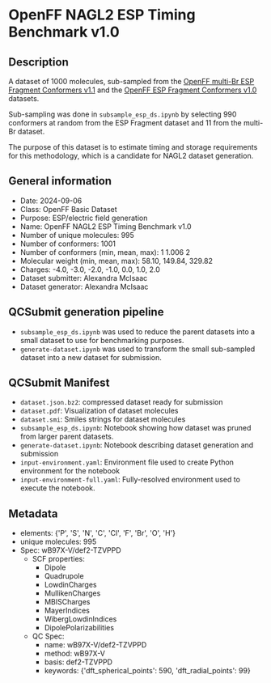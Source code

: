 # OpenFF NAGL2 ESP Timing Benchmark v1.0

## Description
A dataset of 1000 molecules, sub-sampled from the [OpenFF multi-Br ESP Fragment Conformers v1.1](https://github.com/openforcefield/qca-dataset-submission/tree/master/submissions/2023-11-30-OpenFF-multi-Br-ESP-Fragment-Conformers-v1.1-single-point) and the [OpenFF ESP Fragment Conformers v1.0](https://github.com/openforcefield/qca-dataset-submission/tree/master/submissions/2022-01-16-OpenFF-ESP-Fragment-Conformers-v1.0) datasets.

Sub-sampling was done in `subsample_esp_ds.ipynb` by selecting 990 conformers at random from the ESP Fragment dataset and 11 from the multi-Br dataset.

The purpose of this dataset is to estimate timing and storage requirements for this methodology, which is a candidate for NAGL2 dataset generation.

## General information
* Date: 2024-09-06
* Class: OpenFF Basic Dataset
* Purpose: ESP/electric field generation
* Name: OpenFF NAGL2 ESP Timing Benchmark v1.0
* Number of unique molecules: 995
* Number of conformers: 1001
* Number of conformers (min, mean, max): 1 1.006 2
* Molecular weight (min, mean, max): 58.10, 149.84, 329.82
* Charges: -4.0, -3.0, -2.0, -1.0, 0.0, 1.0, 2.0
* Dataset submitter: Alexandra McIsaac
* Dataset generator: Alexandra McIsaac

## QCSubmit generation pipeline
* `subsample_esp_ds.ipynb` was used to reduce the parent datasets into a small dataset to use for benchmarking purposes.
* `generate-dataset.ipynb` was used to transform the small sub-sampled dataset into a new dataset for submission.

## QCSubmit Manifest
* `dataset.json.bz2`: compressed dataset ready for submission
* `dataset.pdf`: Visualization of dataset molecules
* `dataset.smi`: Smiles strings for dataset molecules
* `subsample_esp_ds.ipynb`: Notebook showing how dataset was pruned from larger parent datasets.
* `generate-dataset.ipynb`: Notebook describing dataset generation and submission
* `input-environment.yaml`: Environment file used to create Python environment for the notebook
* `input-environment-full.yaml`: Fully-resolved environment used to execute the notebook.

## Metadata
* elements: {'P', 'S', 'N', 'C', 'Cl', 'F', 'Br', 'O', 'H'}
* unique molecules: 995
* Spec: wB97X-V/def2-TZVPPD
  * SCF properties:
    * Dipole
    * Quadrupole
    * LowdinCharges
    * MullikenCharges
    * MBISCharges
    * MayerIndices
    * WibergLowdinIndices
    * DipolePolarizabilities
   * QC Spec:
     * name: wB97X-V/def2-TZVPPD
     * method: wB97X-V
     * basis: def2-TZVPPD
     * keywords: {'dft_spherical_points': 590, 'dft_radial_points': 99}
